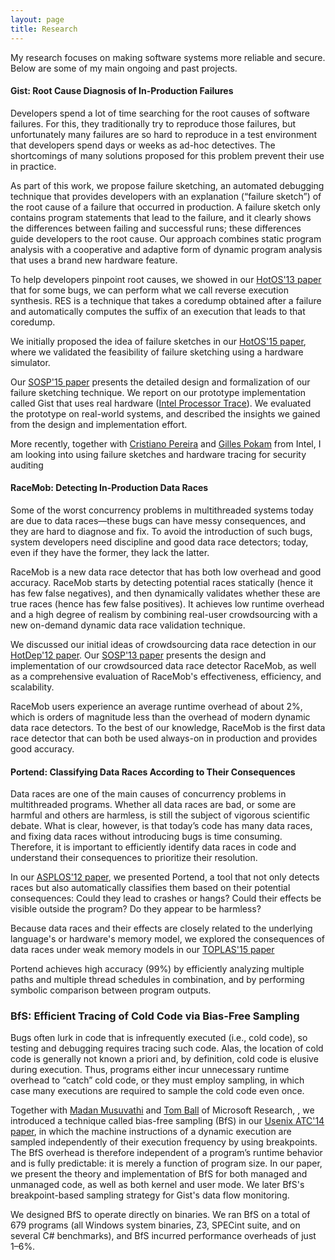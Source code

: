 ```yaml
---
layout: page
title: Research
---
```


<p class="message">
My research focuses on making software systems more reliable and secure. Below are some of my main ongoing and past projects.
</p>

#### Gist: Root Cause Diagnosis of In-Production Failures

Developers spend a lot of time searching for the root causes of software failures. For this, they traditionally try to reproduce those failures, but unfortunately many failures are so hard to reproduce in a test environment that developers spend days or weeks as ad-hoc detectives. The shortcomings of many solutions proposed for this problem prevent their use in practice.

As part of this work, we propose failure sketching, an automated debugging technique that provides developers with an explanation (“failure sketch”) of the root cause of a failure that occurred in production. A failure sketch only contains program statements that lead to the failure, and it clearly shows the differences between failing and successful runs; these differences guide developers to the root cause. Our approach combines static program analysis with a cooperative and adaptive form of dynamic program analysis that uses a brand new hardware feature.

To help developers pinpoint root causes, we showed in our [HotOS'13 paper](http://dslab.epfl.ch/pubs/res.pdf) that for some bugs, we can perform what we call reverse execution synthesis. RES is a technique that takes a coredump obtained after a failure and automatically computes the suffix of an execution that leads to that coredump.

We initially proposed the idea of failure sketches in our [ HotOS'15 paper](http://dslab.epfl.ch/pubs/failure-sketches.pdf), where we validated the feasibility of failure sketching using a hardware simulator.

Our [SOSP'15 paper](http://dslab.epfl.ch/pubs/gist.pdf) presents the detailed design and formalization of our failure sketching technique. We report on our prototype implementation called Gist that uses real hardware ([Intel Processor Trace](https://software.intel.com/en-us/blogs/2013/09/18/processor-tracing)). We evaluated the prototype on real-world systems, and described the insights we gained from the design and implementation effort.

More recently, together with [Cristiano Pereira](http://cseweb.ucsd.edu/~cpereira/) and [Gilles Pokam](https://sites.google.com/site/gillespokam/home) from Intel, I am looking into using failure sketches and hardware tracing for security auditing

#### RaceMob: Detecting In-Production Data Races

Some of the worst concurrency problems in multithreaded systems today are due to data races—these bugs can have messy consequences, and they are hard to diagnose and fix. To avoid the introduction of such bugs, system developers need discipline and good data race detectors; today, even if they have the former, they lack the latter.

RaceMob is a new data race detector that has both low overhead and good accuracy. RaceMob starts by detecting potential races statically (hence it has few false negatives), and then dynamically validates whether these are true races (hence has few false positives). It achieves low runtime overhead and a high degree of realism by combining real-user crowdsourcing with a new on-demand dynamic data race validation technique.

We discussed our initial ideas of crowdsourcing data race detection in our [HotDep'12 paper](http://dslab.epfl.ch/pubs/cord-camera-ready.pdf). Our [SOSP'13 paper](http://dslab.epfl.ch/pubs/RaceMob.pdf) presents the design and implementation of our crowdsourced data race detector RaceMob, as well as a comprehensive evaluation of RaceMob's effectiveness, efficiency, and scalability.

RaceMob users experience an average runtime overhead of about 2%, which is orders of magnitude less than the overhead of modern dynamic data race detectors. To the best of our knowledge, RaceMob is the first data race detector that can both be used always-on in production and provides good accuracy.

#### Portend: Classifying Data Races According to Their Consequences

Data races are one of the main causes of concurrency problems in multithreaded programs. Whether all data races are bad, or some are harmful and others are harmless, is still the subject of vigorous scientific debate. What is clear, however, is that today’s code has many data races, and fixing data races without introducing bugs is time consuming. Therefore, it is important to efficiently identify data races in code and understand their consequences to prioritize their resolution. 

In our [ASPLOS'12 paper](http://dslab.epfl.ch/pubs/portend.pdf), we presented Portend, a tool that not only detects races but also automatically classifies them based on their potential consequences: Could they lead to crashes or hangs? Could their effects be visible outside the program? Do they appear to be harmless? 

Because data races and their effects are closely related to the underlying language's or hardware's memory model, we explored the consequences of data races under weak memory models in our [TOPLAS'15 paper](http://dslab.epfl.ch/pubs/portend+.pdf)

Portend achieves high accuracy (99%) by efficiently analyzing multiple paths and multiple thread schedules in combination, and by performing symbolic comparison between program outputs. 

### BfS: Efficient Tracing of Cold Code via Bias-Free Sampling

Bugs often lurk in code that is infrequently executed (i.e., cold code), so testing and debugging requires tracing such code. Alas, the location of cold code is generally not known a priori and, by definition, cold code is elusive during execution. Thus, programs either incur unnecessary runtime overhead to “catch” cold code, or they must employ sampling, in which case many executions are required to sample the cold code even once.

Together with [Madan Musuvathi](http://research.microsoft.com/en-us/people/madanm/) and [Tom Ball](http://research.microsoft.com/en-us/people/tball/) of Microsoft Research, , we introduced a technique called bias-free sampling (BfS) in our [Usenix ATC'14 paper](http://dslab.epfl.ch/pubs/bfs.pdf), in which the machine instructions of a dynamic execution are sampled independently of their execution frequency by using breakpoints. The BfS overhead is therefore independent of a program’s runtime behavior and is fully predictable: it is merely a function of program size. In our paper, we present the theory and implementation of BfS for both managed and unmanaged code, as well as both kernel and user mode. We later BfS's breakpoint-based sampling strategy for Gist's data flow monitoring.

We designed BfS to operate directly on binaries. We ran BfS on a total of 679 programs (all Windows system binaries, Z3, SPECint suite, and on several C# benchmarks), and BfS incurred performance overheads of just 1–6%.
